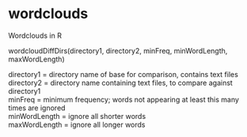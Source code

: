 # wordclouds
Wordclouds in R  

wordcloudDiffDirs(directory1, directory2, minFreq, minWordLength, maxWordLength)  

directory1    = directory name of base for comparison, contains text files  
directory2    = directory name containing text files, to compare against directory1  
minFreq       = minimum frequency; words not appearing at least this many times are ignored  
minWordLength = ignore all shorter words  
maxWordLength = ignore all longer words  

